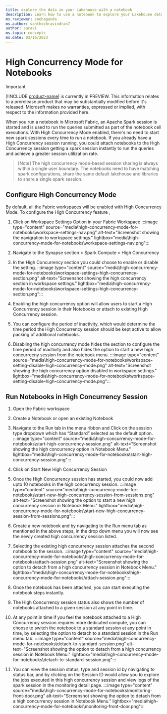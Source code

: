 ```yaml
---
title: explore the data in your Lakehouse with a notebook
description: Learn how to use a notebook to explore your Lakehouse data.
ms.reviewer: snehagunda
ms.author: santhoshravindran7
author: saravi
ms.topic: concepts
ms.date: 03/16/2023
---
```


# High Concurrency Mode for Notebooks

> [!IMPORTANT]
> [!INCLUDE [product-name](../includes/product-name.md)] is currently in PREVIEW. This information relates to a prerelease product that may be substantially modified before it's released. Microsoft makes no warranties, expressed or implied, with respect to the information provided here.

When you run a notebook in Microsoft Fabric, an Apache Spark session is started and is used to run the queries submitted as part of the notebook cell executions. With High Concurrency Mode enabled, there's no need to start new spark sessions every time to run a notebook. If you already have a High Concurrency session running, you could attach notebooks to the High Concurrency session getting a spark session instantly to run the queries and achieve a greater session utilization rate. 

> [Note]
> The high concurrency mode-based session sharing is always within a single user boundary. 
> The notebooks need to have matching spark configurations, share the same default lakehouse and libraries to share a single spark session. 

## Configure High Concurrency Mode 
By default, all the Fabric workspaces will be enabled with High Concurrency Mode. To configure the High Concurrency feature , 

1.	Click on Workspace Settings Option in your Fabric Workspace
:::image type="content" source="media\high-concurrency-mode-for-notebooks\workspace-settings-nav.png" alt-text="Screenshot showing the navigration to workspace settings." lightbox="media\high-concurrency-mode-for-notebooks\workspace-settings-nav.png":::

2.	Navigate to the Synapse section > Spark Compute > High Concurrency 
3.	In the High Concurrency section you could choose to enable or disable the setting. 
:::image type="content" source="media\high-concurrency-mode-for-notebooks\workspace-settings-high-concurrency-section.png" alt-text="Screenshot showing the high concurrency section in workspace settings." lightbox="media\high-concurrency-mode-for-notebooks\workspace-settings-high-concurrency-section.png":::

4.	Enabling the high concurrency option will allow users to start a High Concurrency session in their Notebooks or attach to existing High Concurrency session. 
5.	You can configure the period of inactivity, which would determine the time period the High Concurrency session should be kept active to allow packing of additional notebooks. 
6. Disabling the high concurrency mode hides the section to configure the time period of inactivity and also hides the option to start a new high concurrecny session from the notebook menu.
:::image type="content" source="media\high-concurrency-mode-for-notebooks\workspace-setting-disable-high-concurrency-mode.png" alt-text="Screenshot showing the high concurrency option disabled in workspace settings." lightbox="media\high-concurrency-mode-for-notebooks\workspace-setting-disable-high-concurrency-mode.png":::

## Run Notebooks in High Concurrency Session
1.	Open the Fabric workspace 
2.	Create a Notebook or open an existing Notebook 
3.	Navigate to the Run tab in the menu ribbon and Click on the session type dropdown which has  “Standard” selected as the default option.
:::image type="content" source="media\high-concurrency-mode-for-notebooks\start-high-concurrency-session.png" alt-text="Screenshot showing the high concurrency option in Notebook Menu." lightbox="media\high-concurrency-mode-for-notebooks\start-high-concurrency-session.png":::

4.	Click on Start New High Concurrency Session 
5.	Once the High Concurrency session has started,  you could now add upto 10 notebooks in the high concurrency session.
:::image type="content" source="media\high-concurrency-mode-for-notebooks\start-new-high-concurrency-session-from-sessions.png" alt-text="Screenshot showing the option to start a new high concurrency session in Notebook Menu." lightbox="media\high-concurrency-mode-for-notebooks\start-new-high-concurrency-session-from-sessions.png":::
6.	Create a new notebook and by navigating to the Run menu tab as mentioned in the above steps, in the drop down menu you will now see the newly created high concurrency session listed. 
7.	Selecting the existing high concurrency session attaches the second notebook to the session.
:::image type="content" source="media\high-concurrency-mode-for-notebooks\high-concurrency-mode-for-notebooks/attach-session.png" alt-text="Screenshot showing the option to detach from a high concurrency session in Notebook Menu." lightbox="media\high-concurrency-mode-for-notebooks\high-concurrency-mode-for-notebooks/attach-session.png":::
8.	Once the notebook has been attached, you can start executing the notebook steps instantly. 
9.	The High Concurrency session status also shows the number of notebooks attached to a given session at any point in time. 
10. At any point in time if you feel the notebook attached to a High Concurrency session requires more dedicated compute, you can choose to switch the notebook to a standard session at any point in time, by selecting the option to detach to a standard session in the Run menu tab. 
:::image type="content" source="media\high-concurrency-mode-for-notebooks\detach-to-standard-session.png" alt-text="Screenshot showing the option to detach from a high concurrency session in Notebook Menu." lightbox="media\high-concurrency-mode-for-notebooks\detach-to-standard-session.png":::
11. You can view the session status, type and session id by navigating to status bar, and by clicking on the Session ID would allow you to explore the jobs executed in this high concurrency session and view logs of the spark session in the monitoring detail page.
:::image type="content" source="media\high-concurrency-mode-for-notebooks\monitoring-front-door.png" alt-text="Screenshot showing the option to detach from a high concurrency session in Notebook Menu." lightbox="media\high-concurrency-mode-for-notebooks\monitoring-front-door.png":::
